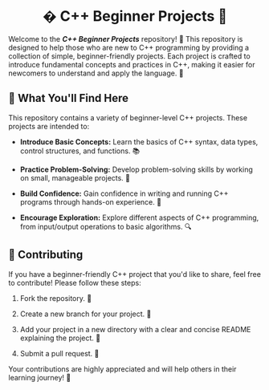 <h1 align="center">� C++ Beginner Projects 🚀</h1>

Welcome to the ***C++ Beginner Projects*** repository! 🎉 This repository is designed to help those who are new to C++ programming by providing a collection of simple, beginner-friendly projects. Each project is crafted to introduce fundamental concepts and practices in C++, making it easier for newcomers to understand and apply the language. 🌟

## 🧐 What You'll Find Here

This repository contains a variety of beginner-level C++ projects. These projects are intended to:

 - **Introduce Basic Concepts:** Learn the basics of C++ syntax, data types, control structures, and functions. 📚

 - **Practice Problem-Solving:** Develop problem-solving skills by working on small, manageable projects. 🧩

 - **Build Confidence:** Gain confidence in writing and running C++ programs through hands-on experience. 💪

 - **Encourage Exploration:** Explore different aspects of C++ programming, from input/output operations to basic algorithms. 🔍


## 🤝 Contributing
If you have a beginner-friendly C++ project that you'd like to share, feel free to contribute! Please follow these steps:

1. Fork the repository. 🍴

2. Create a new branch for your project. 🌿

3. Add your project in a new directory with a clear and concise README explaining the project. 📄

4. Submit a pull request. 🚀

Your contributions are highly appreciated and will help others in their learning journey! 🌈

